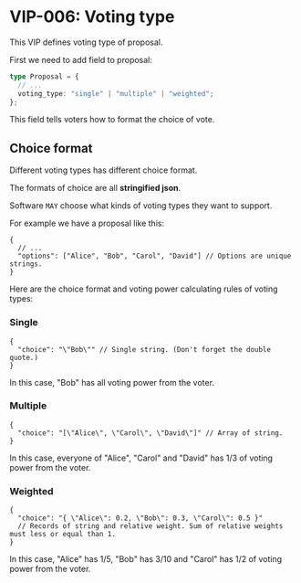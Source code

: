 # VIP-006: Voting type

This VIP defines voting type of proposal.

First we need to add field to proposal:

```ts
type Proposal = {
  // ...
  voting_type: "single" | "multiple" | "weighted";
};
```

This field tells voters how to format the choice of vote.

## Choice format

Different voting types has different choice format.

The formats of choice are all **stringified json**.

Software `MAY` choose what kinds of voting types they want to support.

For example we have a proposal like this:

```jsonc
{
  // ...
  "options": ["Alice", "Bob", "Carol", "David"] // Options are unique strings.
}
```

Here are the choice format and voting power calculating rules of voting types:

### Single

```jsonc
{
  "choice": "\"Bob\"" // Single string. (Don't forget the double quote.)
}
```

In this case, "Bob" has all voting power from the voter.

### Multiple

```jsonc
{
  "choice": "[\"Alice\", \"Carol\", \"David\"]" // Array of string.
}
```

In this case, everyone of "Alice", "Carol" and "David" has 1/3 of voting power from the voter.

### Weighted

```jsonc
{
  "choice": "{ \"Alice\": 0.2, \"Bob\": 0.3, \"Carol\": 0.5 }"
  // Records of string and relative weight. Sum of relative weights must less or equal than 1.
}
```

In this case, "Alice" has 1/5, "Bob" has 3/10 and "Carol" has 1/2 of voting power from the voter.
